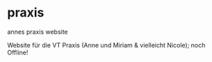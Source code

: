 praxis
======

annes praxis website


Website für die VT Praxis (Anne und Miriam & vielleicht Nicole); noch Offline!

